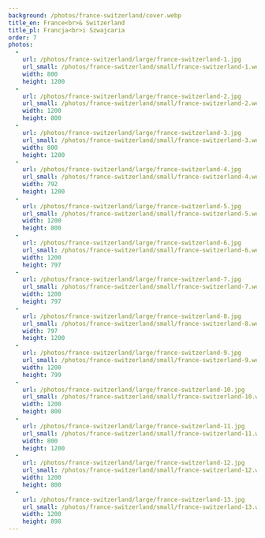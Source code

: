 ```yaml
---
background: /photos/france-switzerland/cover.webp
title_en: France<br>& Switzerland
title_pl: Francja<br>i Szwajcaria
order: 7
photos:
  -
    url: /photos/france-switzerland/large/france-switzerland-1.jpg
    url_small: /photos/france-switzerland/small/france-switzerland-1.webp
    width: 800
    height: 1200
  -
    url: /photos/france-switzerland/large/france-switzerland-2.jpg
    url_small: /photos/france-switzerland/small/france-switzerland-2.webp
    width: 1200
    height: 800
  -
    url: /photos/france-switzerland/large/france-switzerland-3.jpg
    url_small: /photos/france-switzerland/small/france-switzerland-3.webp
    width: 800
    height: 1200
  -
    url: /photos/france-switzerland/large/france-switzerland-4.jpg
    url_small: /photos/france-switzerland/small/france-switzerland-4.webp
    width: 792
    height: 1200
  -
    url: /photos/france-switzerland/large/france-switzerland-5.jpg
    url_small: /photos/france-switzerland/small/france-switzerland-5.webp
    width: 1200
    height: 800
  -
    url: /photos/france-switzerland/large/france-switzerland-6.jpg
    url_small: /photos/france-switzerland/small/france-switzerland-6.webp
    width: 1200
    height: 797
  -
    url: /photos/france-switzerland/large/france-switzerland-7.jpg
    url_small: /photos/france-switzerland/small/france-switzerland-7.webp
    width: 1200
    height: 797
  -
    url: /photos/france-switzerland/large/france-switzerland-8.jpg
    url_small: /photos/france-switzerland/small/france-switzerland-8.webp
    width: 797
    height: 1200
  -
    url: /photos/france-switzerland/large/france-switzerland-9.jpg
    url_small: /photos/france-switzerland/small/france-switzerland-9.webp
    width: 1200
    height: 799
  -
    url: /photos/france-switzerland/large/france-switzerland-10.jpg
    url_small: /photos/france-switzerland/small/france-switzerland-10.webp
    width: 1200
    height: 800
  -
    url: /photos/france-switzerland/large/france-switzerland-11.jpg
    url_small: /photos/france-switzerland/small/france-switzerland-11.webp
    width: 800
    height: 1200
  -
    url: /photos/france-switzerland/large/france-switzerland-12.jpg
    url_small: /photos/france-switzerland/small/france-switzerland-12.webp
    width: 1200
    height: 800
  -
    url: /photos/france-switzerland/large/france-switzerland-13.jpg
    url_small: /photos/france-switzerland/small/france-switzerland-13.webp
    width: 1200
    height: 898
---
```

